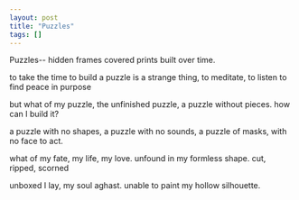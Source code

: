 ```yaml
---
layout: post
title: "Puzzles"
tags: []
---
```


Puzzles-- 
hidden frames
covered prints
built over time. 

to take the time to build a puzzle
is a strange thing, 
to meditate, to listen
to find peace in purpose

but what of my puzzle, 
the unfinished puzzle,
a puzzle without pieces.
how can I build it?

a puzzle with no shapes, 
a puzzle with no sounds,
a puzzle of masks, 
with no face to act. 

what of my fate, 
my life, my love.
unfound in my formless shape.
cut, ripped, scorned

unboxed I lay,
my soul aghast.
unable to paint
my hollow silhouette.